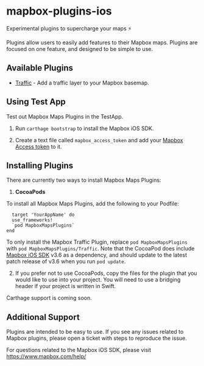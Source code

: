 # mapbox-plugins-ios
Experimental plugins to supercharge your maps ⚡️

Plugins allow users to easily add features to their Mapbox maps. Plugins are focused on one feature, and designed to be simple to use.

## Available Plugins

- [Traffic](https://github.com/mapbox/mapbox-plugins-ios/tree/master/TrafficPlugin) - Add a traffic layer to your Mapbox basemap.

## Using Test App

Test out Mapbox Maps Plugins in the TestApp.

1. Run `carthage bootstrap` to install the Mapbox iOS SDK.

2. Create a text file called `mapbox_access_token` and add your [Mapbox Access token](https://www.mapbox.com/help/how-access-tokens-work/) to it.

## Installing Plugins

There are currently two ways to install Mapbox Maps Plugins:

1. **CocoaPods**

  To install all Mapbox Maps Plugins, add the following to your Podfile:
```
  target 'YourAppName' do
  use_frameworks!
  `pod MapboxMapsPlugins`
end
```

  To only install the Mapbox Traffic Plugin, replace `pod MapboxMapsPlugins` with `pod MapboxMapsPlugins/Traffic`.
  Note that the CocoaPod does include [Mapbox iOS SDK](https://www.mapbox.com/ios-sdk/) v3.6 as a dependency, and should update to the latest patch release of v3.6 when you run `pod update`.

2. If you prefer not to use CocoaPods, copy the files for the plugin that you would like to use into your project. You will need to use a bridging header if your project is written in Swift.

Carthage support is coming soon.

## Additional Support

Plugins are intended to be easy to use. If you see any issues related to Mapbox plugins, please open a ticket with steps to reproduce the issue.

For questions related to the Mapbox iOS SDK, please visit https://www.mapbox.com/help/
